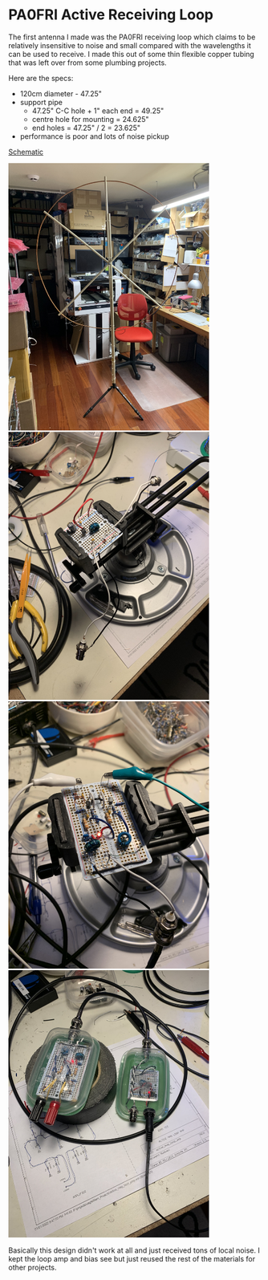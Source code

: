 # PA0FRI Active Receiving Loop

The first antenna I made was the PA0FRI receiving loop which claims to be
relatively insensitive to noise and small compared with the wavelengths it
can be used to receive. I made this out of some thin flexible copper tubing
that was left over from some plumbing projects.

Here are the specs:
- 120cm diameter        - 47.25"
- support pipe
  - 47.25" C-C hole + 1" each end = 49.25"
  - centre hole for mounting = 24.625"
  - end holes = 47.25" / 2 = 23.625"
- performance is poor and lots of noise pickup

[Schematic](active_mag_loop_amp-sch.pdf)

<img src="images/2022-01-01-active_loop1.jpg" width="400"/>

<img src="images/2022-01-01-loop_bias_tee.jpg" width="400"/>

<img src="images/2022-01-02-loop_amp.jpg" width="400"/>

<img src="images/2022-01-02-loop_amp_bias-done.jpg" width="400"/>

Basically this design didn't work at all and just received tons of local noise.
I kept the loop amp and bias see but just reused the rest of the materials for
other projects.
